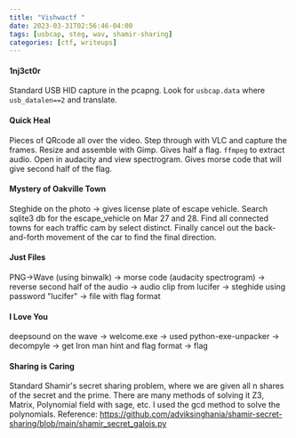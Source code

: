 ```yaml
---
title: "Vishwactf "
date: 2023-03-31T02:56:46-04:00
tags: [usbcap, steg, wav, shamir-sharing]
categories: [ctf, writeups]
---
```


#### 1nj3ct0r

Standard USB HID capture in the pcapng. Look for `usbcap.data` where `usb_datalen==2` and translate.

#### Quick Heal 

Pieces of QRcode all over the video. Step through with VLC and capture the frames. Resize and assemble with Gimp. Gives half a flag. `ffmpeg` to extract audio. Open in audacity and view spectrogram. Gives morse code that will give second half of the flag. 

#### Mystery of Oakville Town

Steghide on the photo -> gives license plate of escape vehicle. Search sqlite3 db for the escape_vehicle on Mar 27 and 28. Find all connected towns for each traffic cam by select distinct. Finally cancel out the back-and-forth movement of the car to find the final direction.  

#### Just Files

PNG->Wave (using binwalk) -> morse code (audacity spectrogram) -> reverse second half of the audio -> audio clip from lucifer -> steghide using password "lucifer" -> file with flag format

#### I Love You

deepsound on the wave -> welcome.exe -> used python-exe-unpacker -> decompyle -> get Iron man hint and flag format -> flag

#### Sharing is Caring

Standard Shamir's secret sharing problem, where we are given all n shares of the secret and the prime. There are many methods of solving it Z3, Matrix, Polynomial field with sage, etc. I used the gcd method to solve the polynomials. 
Reference: https://github.com/adviksinghania/shamir-secret-sharing/blob/main/shamir_secret_galois.py
